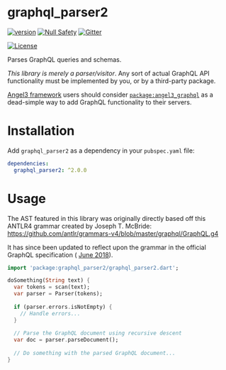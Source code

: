# graphql_parser2
[![version](https://img.shields.io/badge/pub-v2.0.1-brightgreen)](https://pub.dartlang.org/packages/graphql_parser2)
[![Null Safety](https://img.shields.io/badge/null-safety-brightgreen)](https://dart.dev/null-safety)
[![Gitter](https://img.shields.io/gitter/room/nwjs/nw.js.svg)](https://gitter.im/angel_dart/discussion)

[![License](https://img.shields.io/github/license/dukefirehawk/graphql_dart)](https://github.com/dukefirehawk/graphql_dart/LICENSE)

Parses GraphQL queries and schemas.

*This library is merely a parser/visitor*. Any sort of actual GraphQL API functionality must be implemented by you,
or by a third-party package.

[Angel3 framework](https://github.com/dukefirehawk/angel)
users should consider 
[`package:angel3_graphql`](https://github.com/dukefirehawk/graphql_dart/tree/master/angel_graphql)
as a dead-simple way to add GraphQL functionality to their servers.

# Installation
Add `graphql_parser2` as a dependency in your `pubspec.yaml` file:

```yaml
dependencies:
  graphql_parser2: ^2.0.0
```

# Usage
The AST featured in this library was originally directly based off this ANTLR4 grammar created by Joseph T. McBride:
https://github.com/antlr/grammars-v4/blob/master/graphql/GraphQL.g4

It has since been updated to reflect upon the grammar in the official GraphQL
specification (
[June 2018](https://facebook.github.io/graphql/June2018/)).

```dart
import 'package:graphql_parser2/graphql_parser2.dart';

doSomething(String text) {
  var tokens = scan(text);
  var parser = Parser(tokens);
  
  if (parser.errors.isNotEmpty) {
    // Handle errors...
  }
  
  // Parse the GraphQL document using recursive descent
  var doc = parser.parseDocument();
  
  // Do something with the parsed GraphQL document...
}
```
